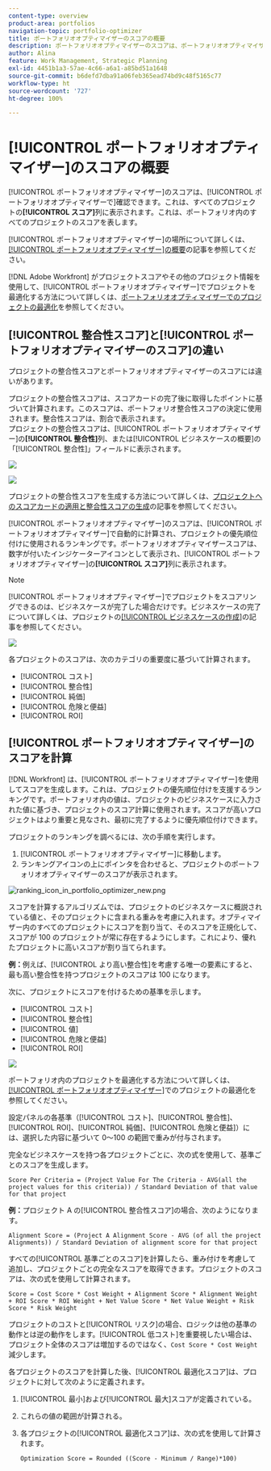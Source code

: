 ```yaml
---
content-type: overview
product-area: portfolios
navigation-topic: portfolio-optimizer
title: ポートフォリオオプティマイザーのスコアの概要
description: ポートフォリオオプティマイザーのスコアは、ポートフォリオオプティマイザーで確認できます。これは、すべてのプロジェクトの[!UICONTROL スコア]列に表示されます。これは、ポートフォリオ内のすべてのプロジェクトのスコアを表します。
author: Alina
feature: Work Management, Strategic Planning
exl-id: 4451b1a3-57ae-4c66-a6a1-a85bd51a1648
source-git-commit: b6defd7dba91a06feb365ead74bd9c48f5165c77
workflow-type: ht
source-wordcount: '727'
ht-degree: 100%

---
```


# [!UICONTROL ポートフォリオオプティマイザー]のスコアの概要

[!UICONTROL ポートフォリオオプティマイザー]のスコアは、[!UICONTROL ポートフォリオオプティマイザーで]確認できます。これは、すべてのプロジェクトの&#x200B;**[!UICONTROL スコア]**&#x200B;列に表示されます。これは、ポートフォリオ内のすべてのプロジェクトのスコアを表します。

[!UICONTROL ポートフォリオオプティマイザー]の場所について詳しくは、[[!UICONTROL ポートフォリオオプティマイザー]の概要](../../../manage-work/portfolios/portfolio-optimizer/portfolio-optimizer-overview.md)の記事を参照してください。

[!DNL Adobe Workfront] がプロジェクトスコアやその他のプロジェクト情報を使用して、[!UICONTROL ポートフォリオオプティマイザー]でプロジェクトを最適化する方法について詳しくは、[ポートフォリオオプティマイザーでのプロジェクトの最適化](../../../manage-work/portfolios/portfolio-optimizer/optimize-projects-in-portfolio-optimizer.md)を参照してください。

## [!UICONTROL 整合性スコア]と[!UICONTROL ポートフォリオオプティマイザーのスコア]の違い

プロジェクトの整合性スコアとポートフォリオオプティマイザーのスコアには違いがあります。

プロジェクトの整合性スコアは、スコアカードの完了後に取得したポイントに基づいて計算されます。このスコアは、ポートフォリオ整合性スコアの決定に使用されます。整合性スコアは、割合で表示されます。\
プロジェクトの整合性スコアは、[!UICONTROL ポートフォリオオプティマイザー]の&#x200B;**[!UICONTROL 整合性]**&#x200B;列、または[!UICONTROL ビジネスケースの概要]の「[!UICONTROL 整合性]」フィールドに表示されます。

![](assets/business-case-summary-aligned-field-highlighted.png)

![](assets/project-alignment-score-portfolio-optimizer-highlighted-350x174.png)

プロジェクトの整合性スコアを生成する方法について詳しくは、[プロジェクトへのスコアカードの適用と整合性スコアの生成](../../../manage-work/projects/define-a-business-case/apply-scorecard-to-project-to-generate-alignment-score.md)の記事を参照してください。

[!UICONTROL ポートフォリオオプティマイザー]のスコアは、[!UICONTROL ポートフォリオオプティマイザー]で自動的に計算され、プロジェクトの優先順位付けに使用されるランキングです。ポートフォリオオプティマイザースコアは、数字が付いたインジケーターアイコンとして表示され、[!UICONTROL ポートフォリオオプティマイザー]の&#x200B;**[!UICONTROL スコア]**&#x200B;列に表示されます。

>[!NOTE]
>
>[!UICONTROL ポートフォリオオプティマイザー]でプロジェクトをスコアリングできるのは、ビジネスケースが完了した場合だけです。ビジネスケースの完了について詳しくは、プロジェクトの[[!UICONTROL ビジネスケースの作成]](../../../manage-work/projects/define-a-business-case/create-business-case.md)の記事を参照してください。

![](assets/portfolio-optimizer-project-score-highlighted-350x132.png)

各プロジェクトのスコアは、次のカテゴリの重要度に基づいて計算されます。

* [!UICONTROL コスト]
* [!UICONTROL 整合性]
* [!UICONTROL 純価]
* [!UICONTROL 危険と便益]
* [!UICONTROL ROI]

## [!UICONTROL ポートフォリオオプティマイザー]のスコアを計算

<!--
<p data-mc-conditions="QuicksilverOrClassic.Draft mode">(NOTE: This was edited based on this issue, per Anna: https://hub.workfront.com/issue/603d0c58000095ea0bc00ce5e2110693/overview)</p>
-->

[!DNL Workfront] は、[!UICONTROL ポートフォリオオプティマイザー]を使用してスコアを生成します。これは、プロジェクトの優先順位付けを支援するランキングです。ポートフォリオ内の値は、プロジェクトのビジネスケースに入力された値に基づき、プロジェクトのスコア計算に使用されます。スコアが高いプロジェクトはより重要と見なされ、最初に完了するように優先順位付けできます。

プロジェクトのランキングを調べるには、次の手順を実行します。

1. [!UICONTROL ポートフォリオオプティマイザー]に移動します。
1. ランキングアイコンの上にポインタを合わせると、プロジェクトのポートフォリオオプティマイザーのスコアが表示されます。

![ranking_icon_in_portfolio_optimizer_new.png](assets/ranking-icon-in-portfolio-optimizer-new-350x160.png)

スコアを計算するアルゴリズムでは、プロジェクトのビジネスケースに概説されている値と、そのプロジェクトに含まれる重みを考慮に入れます。オプティマイザー内のすべてのプロジェクトにスコアを割り当て、そのスコアを正規化して、スコアが 100 のプロジェクトが常に存在するようにします。これにより、優れたプロジェクトに高いスコアが割り当てられます。

**例：**&#x200B;例えば、[!UICONTROL より高い整合性]を考慮する唯一の要素にすると、最も高い整合性を持つプロジェクトのスコアは 100 になります。

次に、プロジェクトにスコアを付けるための基準を示します。

* [!UICONTROL コスト]
* [!UICONTROL 整合性]
* [!UICONTROL 値]
* [!UICONTROL 危険と便益]
* [!UICONTROL ROI]

![](assets/optimizer-sliding-value-options-350x77.png)

ポートフォリオ内のプロジェクトを最適化する方法について詳しくは、[[!UICONTROL ポートフォリオオプティマイザー]](../../../manage-work/portfolios/portfolio-optimizer/optimize-projects-in-portfolio-optimizer.md)でのプロジェクトの最適化を参照してください。

設定パネルの各基準（[!UICONTROL コスト]、[!UICONTROL 整合性]、[!UICONTROL ROI]、[!UICONTROL 純価]、[!UICONTROL 危険と便益]）には、選択した内容に基づいて 0～100 の範囲で重みが付与されます。

完全なビジネスケースを持つ各プロジェクトごとに、次の式を使用して、基準ごとのスコアを生成します。

```
Score Per Criteria = (Project Value For The Criteria - AVG(all the project values for this criteria)) / Standard Deviation of that value for that project
```

**例：**&#x200B;プロジェクト A の[!UICONTROL 整合性スコア]の場合、次のようになります。

```
Alignment Score = (Project A Alignment Score - AVG (of all the project Alignments)) / Standard Deviation of alignment score for that project
```

すべての[!UICONTROL 基準ごとのスコア]を計算したら、重み付けを考慮して追加し、プロジェクトごとの完全なスコアを取得できます。プロジェクトのスコアは、次の式を使用して計算されます。

```
Score = Cost Score * Cost Weight + Alignment Score * Alignment Weight + ROI Score * ROI Weight + Net Value Score * Net Value Weight + Risk Score * Risk Weight
```

プロジェクトのコストと[!UICONTROL リスク]の場合、ロジックは他の基準の動作とは逆の動作をします。[!UICONTROL 低コスト]を重要視したい場合は、プロジェクト全体のスコアは増加するのではなく、`Cost Score * Cost Weight` 減少します。

各プロジェクトのスコアを計算した後、[!UICONTROL 最適化スコア]は、プロジェクトに対して次のように定義されます。

1. [!UICONTROL 最小]および[!UICONTROL 最大]スコアが定義されている。
1. これらの値の範囲が計算される。
1. 各プロジェクトの[!UICONTROL 最適化スコア]は、次の式を使用して計算されます。

   ```
   Optimization Score = Rounded ((Score - Minimum / Range)*100)
   ```
